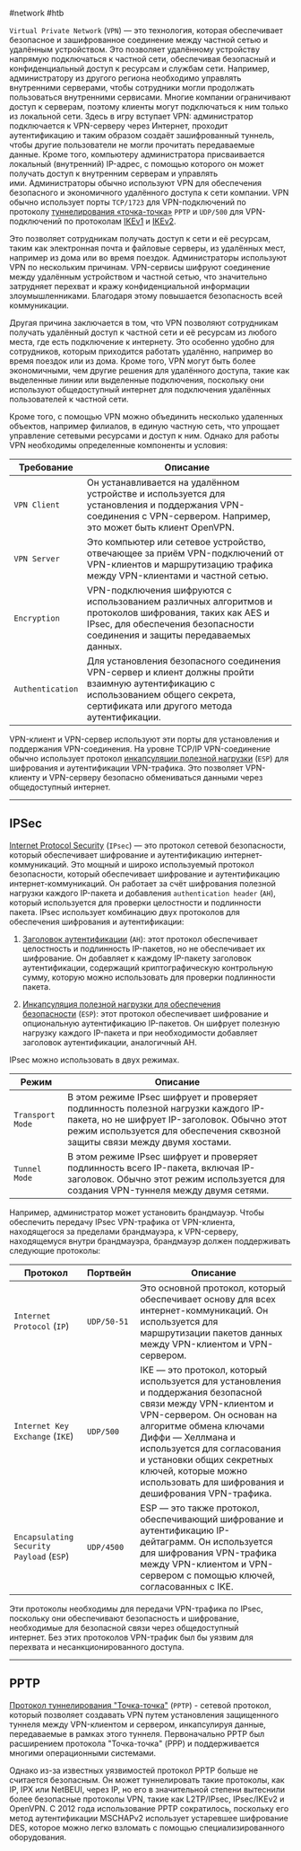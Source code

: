 #network #htb 

`Virtual Private Network` (`VPN`) — это технология, которая обеспечивает безопасное и зашифрованное соединение между частной сетью и удалённым устройством. Это позволяет удалённому устройству напрямую подключаться к частной сети, обеспечивая безопасный и конфиденциальный доступ к ресурсам и службам сети. Например, администратору из другого региона необходимо управлять внутренними серверами, чтобы сотрудники могли продолжать пользоваться внутренними сервисами. Многие компании ограничивают доступ к серверам, поэтому клиенты могут подключаться к ним только из локальной сети. Здесь в игру вступает VPN: администратор подключается к VPN-серверу через Интернет, проходит аутентификацию и таким образом создаёт зашифрованный туннель, чтобы другие пользователи не могли прочитать передаваемые данные. Кроме того, компьютеру администратора присваивается локальный (внутренний) IP-адрес, с помощью которого он может получать доступ к внутренним серверам и управлять ими. Администраторы обычно используют VPN для обеспечения безопасного и экономичного удалённого доступа к сети компании. VPN обычно использует порты `TCP/1723` для VPN-подключений по протоколу [туннелирования «точка-точка»](https://www.lifewire.com/pptp-point-to-point-tunneling-protocol-818182) `PPTP` и `UDP/500` для VPN-подключений по протоколам [IKEv1](https://www.cisco.com/c/en/us/support/docs/security-vpn/ipsec-negotiation-ike-protocols/217432-understand-ipsec-ikev1-protocol.html) и [IKEv2](https://nordvpn.com/blog/ikev2ipsec/).

Это позволяет сотрудникам получать доступ к сети и её ресурсам, таким как электронная почта и файловые серверы, из удалённых мест, например из дома или во время поездок. Администраторы используют VPN по нескольким причинам. VPN-сервисы шифруют соединение между удалённым устройством и частной сетью, что значительно затрудняет перехват и кражу конфиденциальной информации злоумышленниками. Благодаря этому повышается безопасность всей коммуникации.

Другая причина заключается в том, что VPN позволяют сотрудникам получать удалённый доступ к частной сети и её ресурсам из любого места, где есть подключение к интернету. Это особенно удобно для сотрудников, которым приходится работать удалённо, например во время поездок или из дома. Кроме того, VPN могут быть более экономичными, чем другие решения для удалённого доступа, такие как выделенные линии или выделенные подключения, поскольку они используют общедоступный интернет для подключения удалённых пользователей к частной сети.

Кроме того, с помощью VPN можно объединить несколько удаленных объектов, например филиалов, в единую частную сеть, что упрощает управление сетевыми ресурсами и доступ к ним. Однако для работы VPN необходимы определенные компоненты и условия:

|**Требование**|**Описание**|
|---|---|
|`VPN Client`|Он устанавливается на удалённом устройстве и используется для установления и поддержания VPN-соединения с VPN-сервером. Например, это может быть клиент OpenVPN.|
|`VPN Server`|Это компьютер или сетевое устройство, отвечающее за приём VPN-подключений от VPN-клиентов и маршрутизацию трафика между VPN-клиентами и частной сетью.|
|`Encryption`|VPN-подключения шифруются с использованием различных алгоритмов и протоколов шифрования, таких как AES и IPsec, для обеспечения безопасности соединения и защиты передаваемых данных.|
|`Authentication`|Для установления безопасного соединения VPN-сервер и клиент должны пройти взаимную аутентификацию с использованием общего секрета, сертификата или другого метода аутентификации.|

VPN-клиент и VPN-сервер используют эти порты для установления и поддержания VPN-соединения. На уровне TCP/IP VPN-соединение обычно использует протокол [инкапсуляции полезной нагрузки](https://www.ibm.com/docs/en/i/7.4?topic=protocols-encapsulating-security-payload) (`ESP`) для шифрования и аутентификации VPN-трафика. Это позволяет VPN-клиенту и VPN-серверу безопасно обмениваться данными через общедоступный интернет.

---

## IPSec

[Internet Protocol Security](https://www.cloudflare.com/learning/network-layer/what-is-ipsec/) (`IPsec`) — это протокол сетевой безопасности, который обеспечивает шифрование и аутентификацию интернет-коммуникаций. Это мощный и широко используемый протокол безопасности, который обеспечивает шифрование и аутентификацию интернет-коммуникаций. Он работает за счёт шифрования полезной нагрузки каждого IP-пакета и добавления `authentication header` (`AH`), который используется для проверки целостности и подлинности пакета. IPsec использует комбинацию двух протоколов для обеспечения шифрования и аутентификации:

1. [Заголовок аутентификации](https://www.ibm.com/docs/en/i/7.1?topic=protocols-authentication-header) (`AH`): этот протокол обеспечивает целостность и подлинность IP-пакетов, но не обеспечивает их шифрование. Он добавляет к каждому IP-пакету заголовок аутентификации, содержащий криптографическую контрольную сумму, которую можно использовать для проверки подлинности пакета.
    
2. [Инкапсуляция полезной нагрузки для обеспечения безопасности](https://www.ibm.com/docs/en/i/7.4?topic=protocols-encapsulating-security-payload) (`ESP`): этот протокол обеспечивает шифрование и опциональную аутентификацию IP-пакетов. Он шифрует полезную нагрузку каждого IP-пакета и при необходимости добавляет заголовок аутентификации, аналогичный AH.
    

IPsec можно использовать в двух режимах.

|**Режим**|**Описание**|
|---|---|
|`Transport Mode`|В этом режиме IPsec шифрует и проверяет подлинность полезной нагрузки каждого IP-пакета, но не шифрует IP-заголовок. Обычно этот режим используется для обеспечения сквозной защиты связи между двумя хостами.|
|`Tunnel Mode`|В этом режиме IPsec шифрует и проверяет подлинность всего IP-пакета, включая IP-заголовок. Обычно этот режим используется для создания VPN-туннеля между двумя сетями.|

Например, администратор может установить брандмауэр. Чтобы обеспечить передачу IPsec VPN-трафика от VPN-клиента, находящегося за пределами брандмауэра, к VPN-серверу, находящемуся внутри брандмауэра, брандмауэр должен поддерживать следующие протоколы:

|**Протокол**|**Портвейн**|**Описание**|
|---|---|---|
|`Internet Protocol` (`IP`)|`UDP/50-51`|Это основной протокол, который обеспечивает основу для всех интернет-коммуникаций. Он используется для маршрутизации пакетов данных между VPN-клиентом и VPN-сервером.|
|`Internet Key Exchange` (`IKE`)|`UDP/500`|IKE — это протокол, который используется для установления и поддержания безопасной связи между VPN-клиентом и VPN-сервером. Он основан на алгоритме обмена ключами Диффи — Хеллмана и используется для согласования и установки общих секретных ключей, которые можно использовать для шифрования и дешифрования VPN-трафика.|
|`Encapsulating Security Payload` (`ESP`)|`UDP/4500`|ESP — это также протокол, обеспечивающий шифрование и аутентификацию IP-дейтаграмм. Он используется для шифрования VPN-трафика между VPN-клиентом и VPN-сервером с помощью ключей, согласованных с IKE.|

Эти протоколы необходимы для передачи VPN-трафика по IPsec, поскольку они обеспечивают безопасность и шифрование, необходимые для безопасной связи через общедоступный интернет. Без этих протоколов VPN-трафик был бы уязвим для перехвата и несанкционированного доступа.

---

## PPTP

[Протокол туннелирования "Точка-точка"](https://www.vpnranks.com/blog/pptp-vs-l2tp/) (`PPTP`) - сетевой протокол, который позволяет создавать VPN путем установления защищенного туннеля между VPN-клиентом и сервером, инкапсулируя данные, передаваемые в рамках этого туннеля. Первоначально PPTP был расширением протокола "Точка-точка" (PPP) и поддерживается многими операционными системами.

Однако из-за известных уязвимостей протокол PPTP больше не считается безопасным. Он может туннелировать такие протоколы, как IP, IPX или NetBEUI, через IP, но его в значительной степени вытеснили более безопасные протоколы VPN, такие как L2TP/IPsec, IPsec/IKEv2 и OpenVPN. С 2012 года использование PPTP сократилось, поскольку его метод аутентификации MSCHAPv2 использует устаревшее шифрование DES, которое можно легко взломать с помощью специализированного оборудования.